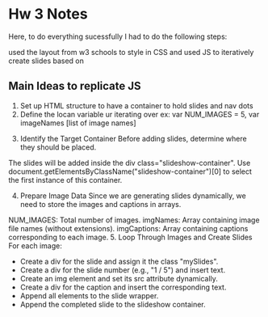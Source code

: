 # Hw 3 Notes 
Here, to do everything sucessfully I had to do the following steps:


used the layout from w3 schools to style in CSS and used JS to iteratively create slides based on  
## Main Ideas  to replicate JS
1) Set up HTML structure to have a container to hold slides and nav dots
2) Define the locan variable ur iterating over 
ex: var NUM_IMAGES = 5, var imageNames [list of image names]

3. Identify the Target Container
Before adding slides, determine where they should be placed.

The slides will be added inside the div class="slideshow-container".
Use document.getElementsByClassName("slideshow-container")[0] to select the first instance of this container.

4. Prepare Image Data
Since we are generating slides dynamically, we need to store the images and captions in arrays.

NUM_IMAGES: Total number of images.
imgNames: Array containing image file names (without extensions).
imgCaptions: Array containing captions corresponding to each image.
5. Loop Through Images and Create Slides
For each image:

- Create a div for the slide and assign it the class "mySlides".
- Create a div for the slide number (e.g., "1 / 5") and insert text.
- Create an img element and set its src attribute dynamically.
- Create a div for the caption and insert the corresponding text.
- Append all elements to the slide wrapper.
- Append the completed slide to the slideshow container.

